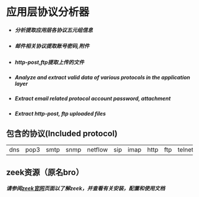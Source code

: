 # 应用层协议分析器
- ##### 分析提取应用层各协议五元组信息
- ##### 邮件相关协议提取账号密码,附件
- ##### http-post,ftp提取上传的文件

- ##### Analyze and extract valid data of various protocols in the application layer
- ##### Extract email related protocol account password, attachment
- ##### Extract http-post, ftp uploaded files

## 包含的协议(Included protocol)
<table>
  <tr>
		<td>dns</td>
    <td>pop3</td>
    <td>smtp</td>
    <td>snmp</td>
    <td>netflow</td>
    <td>sip</td>
    <td>imap</td>
    <td>http</td>
    <td>ftp</td>
    <td>telnet</td>
	</tr>
</table>

## zeek资源（原名bro）
##### 请参阅[zeek官网](https://www.zeek.org/)页面以了解zeek，并查看有关安装，配置和使用文档
